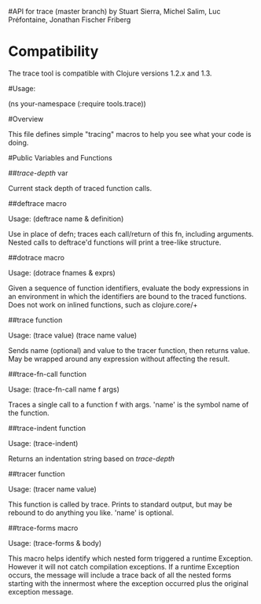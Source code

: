 #API for trace (master branch)
by Stuart Sierra, Michel Salim, Luc Préfontaine, Jonathan Fischer Friberg

# Compatibility

The trace tool is compatible with Clojure versions 1.2.x and 1.3.

#Usage:

(ns your-namespace
  (:require tools.trace))

#Overview

This file defines simple "tracing" macros to help you see what your
code is doing.


#Public Variables and Functions

##*trace-depth*
var

Current stack depth of traced function calls.


##deftrace
macro

Usage: (deftrace name & definition)

Use in place of defn; traces each call/return of this fn, including
arguments.  Nested calls to deftrace'd functions will print a
tree-like structure.


##dotrace
macro

Usage: (dotrace fnames & exprs)

Given a sequence of function identifiers, evaluate the body
expressions in an environment in which the identifiers are bound to
the traced functions.  Does not work on inlined functions,
such as clojure.core/+


##trace
function

Usage: (trace value)
       (trace name value)

Sends name (optional) and value to the tracer function, then
returns value.  May be wrapped around any expression without
affecting the result.


##trace-fn-call
function

Usage: (trace-fn-call name f args)

Traces a single call to a function f with args.  'name' is the
symbol name of the function.

##trace-indent
function

Usage: (trace-indent)

Returns an indentation string based on *trace-depth*


##tracer
function

Usage: (tracer name value)

This function is called by trace.  Prints to standard output, but
may be rebound to do anything you like.  'name' is optional.

##trace-forms
macro

Usage: (trace-forms & body)

This macro helps identify which nested form triggered a runtime Exception.
However it will not catch compilation exceptions.
If a runtime Exception occurs, the message will include a trace back of all the
nested forms starting with the innermost where the exception occurred plus
the original exception message.
